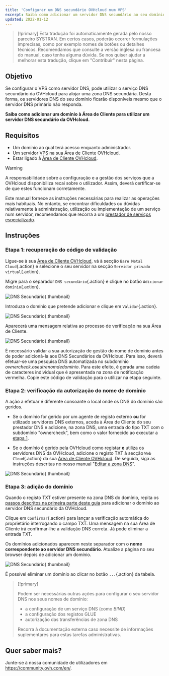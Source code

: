 ```yaml
---
title: 'Configurar um DNS secundário OVHcloud num VPS'
excerpt: Saiba como adicionar um servidor DNS secundário ao seu domínio
updated: 2022-01-12
---
```


> [!primary]
> Esta tradução foi automaticamente gerada pelo nosso parceiro SYSTRAN. Em certos casos, poderão ocorrer formulações imprecisas, como por exemplo nomes de botões ou detalhes técnicos. Recomendamos que consulte a versão inglesa ou francesa do manual, caso tenha alguma dúvida. Se nos quiser ajudar a melhorar esta tradução, clique em "Contribuir" nesta página.
>

## Objetivo

Se configurar o VPS como servidor DNS, pode utilizar o serviço DNS secundário da OVHcloud para alojar uma zona DNS secundária. Desta forma, os servidores DNS do seu domínio ficarão disponíveis mesmo que o servidor DNS primário não responda.

**Saiba como adicionar um domínio à Área de Cliente para utilizar um servidor DNS secundário da OVHcloud.**

## Requisitos

- Um domínio ao qual terá acesso enquanto administrador.
- Um servidor [VPS](https://www.ovhcloud.com/pt/vps/) na sua Área de Cliente OVHcloud.
- Estar ligado à [Área de Cliente OVHcloud](/links/manager).

> [!warning]
> A responsabilidade sobre a configuração e a gestão dos serviços que a OVHcloud disponibiliza recai sobre o utilizador. Assim, deverá certificar-se de que estes funcionam corretamente.
>
> Este manual fornece as instruções necessárias para realizar as operações mais habituais. No entanto, se encontrar dificuldades ou dúvidas relativamente à administração, utilização ou implementação de um serviço num servidor, recomendamos que recorra a um [prestador de serviços especializado](https://partner.ovhcloud.com/pt/directory/).
>

## Instruções

### Etapa 1: recuperação do código de validação <a name="retrievecode"></a>

Ligue-se à sua [Área de Cliente OVHcloud](/links/manager), vá à secção `Bare Metal Cloud`{.action} e selecione o seu servidor na secção `Servidor privado virtual`{.action}.

Migre para o separador `DNS secundário`{.action} e clique no botão `Adicionar domínio`{.action}.

![DNS Secundário](images/sec-01.png){.thumbnail}

Introduza o domínio que pretende adicionar e clique em `Validar`{.action}.

![DNS Secundário](images/sec-02.png){.thumbnail}

Aparecerá uma mensagem relativa ao processo de verificação na sua Área de Cliente.

![DNS Secundário](images/sec-03.png){.thumbnail}

É necessário validar a sua autorização de gestão do nome de domínio antes de poder adicioná-la aos DNS Secundários da OVHcloud. Para isso, deverá efetuar-se uma pesquisa DNS automatizada no subdomínio *ownercheck.oseutrenomdedominio*. Para este efeito, é gerada uma cadeia de caracteres individual que é apresentada na zona de notificação vermelha. Copie este código de validação para o utilizar na etapa seguinte.

### Etapa 2: verificação da autorização do nome de domínio <a name="verifyingdomain"></a>

A ação a efetuar é diferente consoante o local onde os DNS do domínio são geridos.

- Se o domínio for gerido por um agente de registo externo **ou** for utilizado servidores DNS externos, aceda à Área de Cliente do seu prestador DNS e adicione, na zona DNS, uma entrada do tipo TXT com o subdomínio "ownercheck", bem como o valor fornecido ao executar a [etapa 1](#retrievecode).

- Se o domínio é gerido pela OVHcloud como registar **e** utiliza os servidores DNS da OVHcloud, adicione o registo TXT à secção `Web Cloud`{.action} da sua [Área de Cliente OVHcloud](/links/manager). De seguida, siga as instruções descritas no nosso manual "[Editar a zona DNS](/pages/web_cloud/domains/dns_zone_edit)".

![DNS Secundário](images/sec-04.png){.thumbnail}

### Etapa 3: adição do domínio

Quando o registo TXT estiver presente na zona DNS do domínio, repita os [passos descritos na primeira parte deste guia](#retrievecode) para adicionar o domínio ao servidor DNS secundário da OVHcloud.

Clique em `Confirmar`{.action} para lançar a verificação automática do proprietário interrogando o campo TXT. Uma mensagem na sua Área de Cliente irá confirmar-lhe a validação DNS correta. Já pode eliminar a entrada TXT.

Os domínios adicionados aparecem neste separador com o **nome correspondente ao servidor DNS secundário**. Atualize a página no seu browser depois de adicionar um domínio.

![DNS Secundário](images/sec-05.png){.thumbnail}

É possível eliminar um domínio ao clicar no botão `...`{.action} da tabela.

> [!primary]
>
> Podem ser necessárias outras ações para configurar o seu servidor DNS nos seus nomes de domínio:
>
> - a configuração de um serviço DNS (como *BIND*)
> - a configuração dos registos GLUE
> - autorização das transferências de zona DNS
>
> Recorra à documentação externa caso necessite de informações suplementares para estas tarefas administrativas.

## Quer saber mais?

Junte-se à nossa comunidade de utilizadores em <https://community.ovh.com/en/>.
